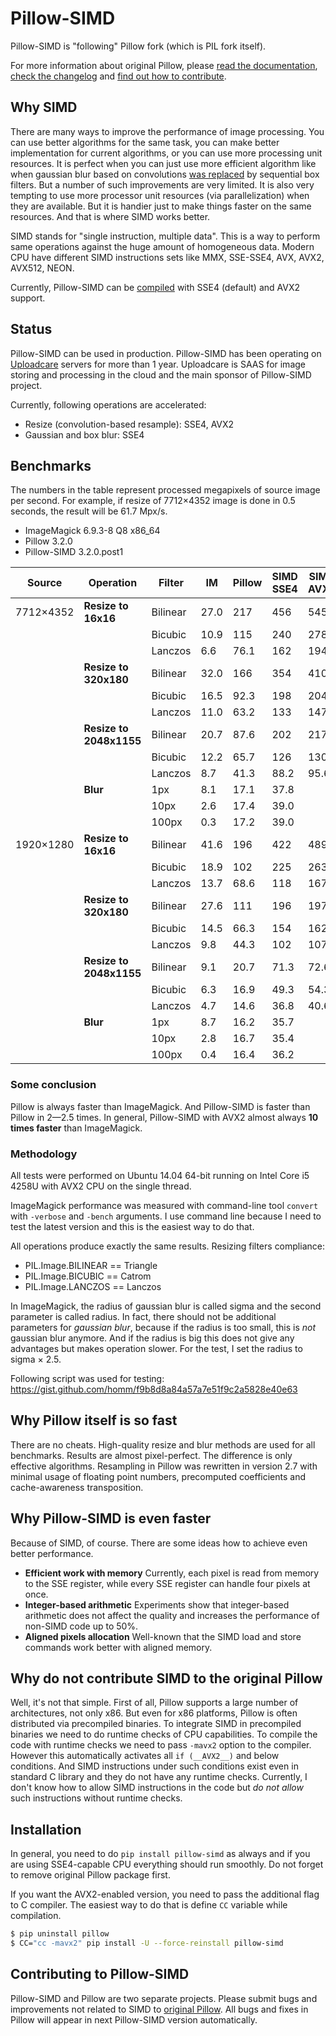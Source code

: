 # Pillow-SIMD

Pillow-SIMD is "following" Pillow fork (which is PIL fork itself).

For more information about original Pillow, please
[read the documentation][original-docs],
[check the changelog][original-changelog] and
[find out how to contribute][original-contribute].


## Why SIMD

There are many ways to improve the performance of image processing.
You can use better algorithms for the same task, you can make better
implementation for current algorithms, or you can use more processing unit
resources. It is perfect when you can just use more efficient algorithm like
when gaussian blur based on convolutions [was replaced][gaussian-blur-changes]
by sequential box filters. But a number of such improvements are very limited.
It is also very tempting to use more processor unit resources 
(via parallelization) when they are available. But it is handier just
to make things faster on the same resources. And that is where SIMD works better.

SIMD stands for "single instruction, multiple data". This is a way to perform
same operations against the huge amount of homogeneous data. 
Modern CPU have different SIMD instructions sets like
MMX, SSE-SSE4, AVX, AVX2, AVX512, NEON.

Currently, Pillow-SIMD can be [compiled](#installation) with SSE4 (default)
and AVX2 support.


## Status

Pillow-SIMD can be used in production. Pillow-SIMD has been operating on
[Uploadcare][uploadcare.com] servers for more than 1 year.
Uploadcare is SAAS for image storing and processing in the cloud
and the main sponsor of Pillow-SIMD project.

Currently, following operations are accelerated:

- Resize (convolution-based resample): SSE4, AVX2
- Gaussian and box blur: SSE4


## Benchmarks

The numbers in the table represent processed megapixels of source image
per second. For example, if resize of 7712×4352 image is done in 0.5 seconds,
the result will be 61.7 Mpx/s.

- ImageMagick 6.9.3-8 Q8 x86_64
- Pillow 3.2.0
- Pillow-SIMD 3.2.0.post1

Source    | Operation               | Filter  | IM   | Pillow | SIMD SSE4 | SIMD AVX2 
----------|-------------------------|---------|------|--------|-----------|-----------
7712×4352 | **Resize to 16x16**     | Bilinear| 27.0 | 217    | 456       | 545
          |                         | Bicubic | 10.9 | 115    | 240       | 278
          |                         | Lanczos | 6.6  | 76.1   | 162       | 194
          | **Resize to 320x180**   | Bilinear| 32.0 | 166    | 354       | 410
          |                         | Bicubic | 16.5 | 92.3   | 198       | 204
          |                         | Lanczos | 11.0 | 63.2   | 133       | 147
          | **Resize to 2048x1155** | Bilinear| 20.7 | 87.6   | 202       | 217
          |                         | Bicubic | 12.2 | 65.7   | 126       | 130
          |                         | Lanczos | 8.7  | 41.3   | 88.2      | 95.6
          | **Blur**                | 1px     | 8.1  | 17.1   | 37.8
          |                         | 10px    | 2.6  | 17.4   | 39.0
          |                         | 100px   | 0.3  | 17.2   | 39.0
1920×1280 | **Resize to 16x16**     | Bilinear| 41.6 | 196    | 422       | 489
          |                         | Bicubic | 18.9 | 102    | 225       | 263
          |                         | Lanczos | 13.7 | 68.6   | 118       | 167
          | **Resize to 320x180**   | Bilinear| 27.6 | 111    | 196       | 197
          |                         | Bicubic | 14.5 | 66.3   | 154       | 162
          |                         | Lanczos | 9.8  | 44.3   | 102       | 107
          | **Resize to 2048x1155** | Bilinear| 9.1  | 20.7   | 71.3      | 72.6
          |                         | Bicubic | 6.3  | 16.9   | 49.3      | 54.3
          |                         | Lanczos | 4.7  | 14.6   | 36.8      | 40.6
          | **Blur**                | 1px     | 8.7  | 16.2   | 35.7
          |                         | 10px    | 2.8  | 16.7   | 35.4
          |                         | 100px   | 0.4  | 16.4   | 36.2


### Some conclusion

Pillow is always faster than ImageMagick. And Pillow-SIMD is faster
than Pillow in 2—2.5 times. In general, Pillow-SIMD with AVX2 almost always
**10 times faster** than ImageMagick.

### Methodology

All tests were performed on Ubuntu 14.04 64-bit running on
Intel Core i5 4258U with AVX2 CPU on the single thread.

ImageMagick performance was measured with command-line tool `convert` with
`-verbose` and `-bench` arguments. I use command line because
I need to test the latest version and this is the easiest way to do that.

All operations produce exactly the same results.
Resizing filters compliance:

- PIL.Image.BILINEAR == Triangle
- PIL.Image.BICUBIC == Catrom
- PIL.Image.LANCZOS == Lanczos

In ImageMagick, the radius of gaussian blur is called sigma and the second
parameter is called radius. In fact, there should not be additional parameters
for *gaussian blur*, because if the radius is too small, this is *not*
gaussian blur anymore. And if the radius is big this does not give any
advantages but makes operation slower. For the test, I set the radius
to sigma × 2.5.

Following script was used for testing:
https://gist.github.com/homm/f9b8d8a84a57a7e51f9c2a5828e40e63


## Why Pillow itself is so fast

There are no cheats. High-quality resize and blur methods are used for all
benchmarks. Results are almost pixel-perfect. The difference is only effective
algorithms. Resampling in Pillow was rewritten in version 2.7 with 
minimal usage of floating point numbers, precomputed coefficients and
cache-awareness transposition.


## Why Pillow-SIMD is even faster

Because of SIMD, of course. There are some ideas how to achieve even better
performance.

- **Efficient work with memory** Currently, each pixel is read from 
  memory to the SSE register, while every SSE register can handle
  four pixels at once.
- **Integer-based arithmetic** Experiments show that integer-based arithmetic
  does not affect the quality and increases the performance of non-SIMD code
  up to 50%.
- **Aligned pixels allocation** Well-known that the SIMD load and store
  commands work better with aligned memory.


## Why do not contribute SIMD to the original Pillow

Well, it's not that simple. First of all, Pillow supports a large number
of architectures, not only x86. But even for x86 platforms, Pillow is often
distributed via precompiled binaries. To integrate SIMD in precompiled binaries
we need to do runtime checks of CPU capabilities.
To compile the code with runtime checks we need to pass `-mavx2` option
to the compiler. However this automatically activates all `if (__AVX2__)`
and below conditions. And SIMD instructions under such conditions exist
even in standard C library and they do not have any runtime checks.
Currently, I don't know how to allow SIMD instructions in the code
but *do not allow* such instructions without runtime checks.


## Installation

In general, you need to do `pip install pillow-simd` as always and if you
are using SSE4-capable CPU everything should run smoothly.
Do not forget to remove original Pillow package first.

If you want the AVX2-enabled version, you need to pass the additional flag to C
compiler. The easiest way to do that is define `CC` variable while compilation.

```bash
$ pip uninstall pillow
$ CC="cc -mavx2" pip install -U --force-reinstall pillow-simd
```


## Contributing to Pillow-SIMD

Pillow-SIMD and Pillow are two separate projects.
Please submit bugs and improvements not related to SIMD to 
[original Pillow][original-issues]. All bugs and fixes in Pillow
will appear in next Pillow-SIMD version automatically.


  [original-docs]: http://pillow.readthedocs.io/
  [original-issues]: https://github.com/python-pillow/Pillow/issues/new
  [original-changelog]: https://github.com/python-pillow/Pillow/blob/master/CHANGES.rst
  [original-contribute]: https://github.com/python-pillow/Pillow/blob/master/.github/CONTRIBUTING.md
  [gaussian-blur-changes]: http://pillow.readthedocs.io/en/3.2.x/releasenotes/2.7.0.html#gaussian-blur-and-unsharp-mask
  [uploadcare.com]: https://uploadcare.com/?utm_source=github&utm_medium=description&utm_campaign=pillow-simd
